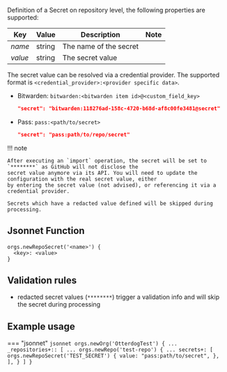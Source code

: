 Definition of a Secret on repository level, the following properties are supported:

| Key                     | Value          | Description                                    | Note |
|-------------------------|----------------|------------------------------------------------|------|
| _name_                  | string         | The name of the secret                         |      |
| _value_                 | string         | The secret value                               |      |

The secret value can be resolved via a credential provider. The supported format is `<credential_provider>:<provider specific data>`.

- Bitwarden: `bitwarden:<bitwarden item id>@<custom_field_key>`

    ``` json
    "secret": "bitwarden:118276ad-158c-4720-b68d-af8c00fe3481@secret"
    ```

- Pass: `pass:<path/to/secret>`

    ``` json
    "secret": "pass:path/to/repo/secret"
    ```

!!! note

    After executing an `import` operation, the secret will be set to `********` as GitHub will not disclose the
    secret value anymore via its API. You will need to update the configuration with the real secret value, either
    by entering the secret value (not advised), or referencing it via a credential provider.

    Secrets which have a redacted value defined will be skipped during processing.

## Jsonnet Function

``` jsonnet
orgs.newRepoSecret('<name>') {
  <key>: <value>
}
```

## Validation rules

- redacted secret values (`********`) trigger a validation info and will skip the secret during processing

## Example usage

=== "jsonnet"
    ``` jsonnet
    orgs.newOrg('OtterdogTest') {
      ...
      _repositories+:: [
        ...
        orgs.newRepo('test-repo') {
          ...
          secrets+: [
            orgs.newRepoSecret('TEST_SECRET') {
              value: "pass:path/to/secret",
            },
          ],
        }
      ]
    }
    ```

